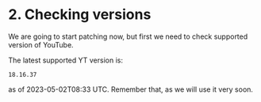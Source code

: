 # 2. Checking versions

We are going to start patching now, but first we need to check supported version of YouTube.

The latest supported YT version is:

```
18.16.37
```

as of 2023-05-02T08:33 UTC. Remember that, as we will use it very soon.
